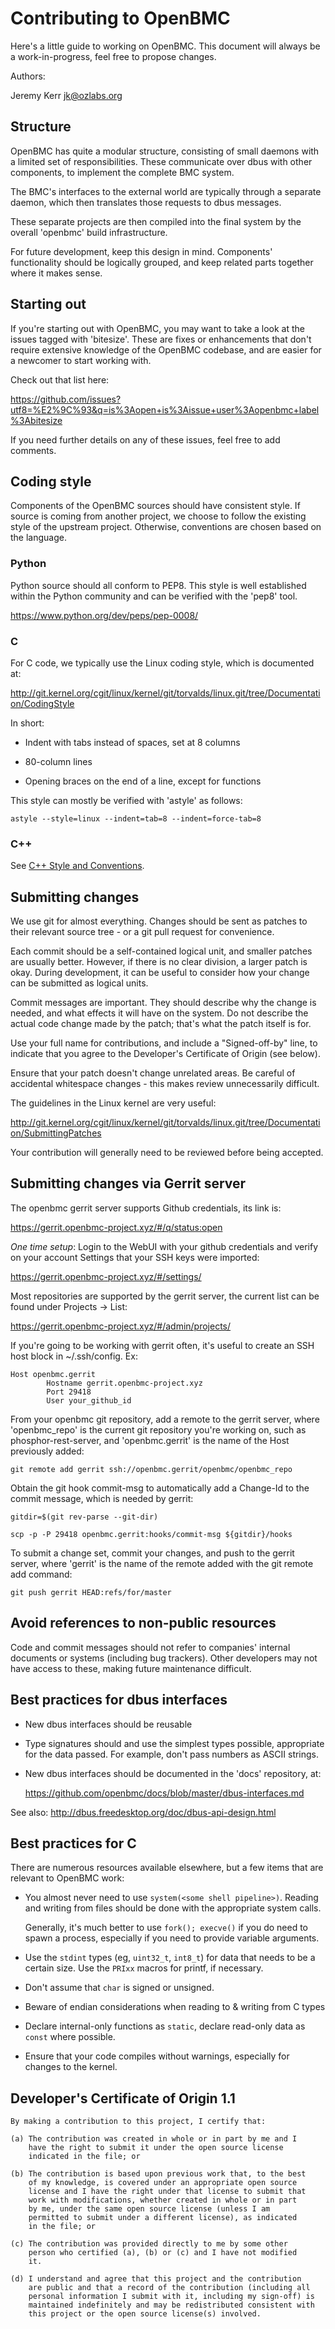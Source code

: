 Contributing to OpenBMC
=======================

Here's a little guide to working on OpenBMC. This document will always be
a work-in-progress, feel free to propose changes.

Authors:

  Jeremy Kerr <jk@ozlabs.org>

Structure
---------

OpenBMC has quite a modular structure, consisting of small daemons with a
limited set of responsibilities. These communicate over dbus with other
components, to implement the complete BMC system.

The BMC's interfaces to the external world are typically through a separate
daemon, which then translates those requests to dbus messages.

These separate projects are then compiled into the final system by the
overall 'openbmc' build infrastructure.

For future development, keep this design in mind. Components' functionality
should be logically grouped, and keep related parts together where it
makes sense.

Starting out
------------

If you're starting out with OpenBMC, you may want to take a look at the issues
tagged with 'bitesize'. These are fixes or enhancements that don't require
extensive knowledge of the OpenBMC codebase, and are easier for a newcomer to
start working with.

Check out that list here:

 https://github.com/issues?utf8=%E2%9C%93&q=is%3Aopen+is%3Aissue+user%3Aopenbmc+label%3Abitesize

If you need further details on any of these issues, feel free to add comments.

Coding style
------------

Components of the OpenBMC sources should have consistent style.  If source is
coming from another project, we choose to follow the existing style of the
upstream project.  Otherwise, conventions are chosen based on the language.

### Python

Python source should all conform to PEP8.  This style is well established
within the Python community and can be verified with the 'pep8' tool.

https://www.python.org/dev/peps/pep-0008/

### C

For C code, we typically use the Linux coding style, which is documented at:

  http://git.kernel.org/cgit/linux/kernel/git/torvalds/linux.git/tree/Documentation/CodingStyle

In short:

  - Indent with tabs instead of spaces, set at 8 columns

  - 80-column lines

  - Opening braces on the end of a line, except for functions

This style can mostly be verified with 'astyle' as follows:

    astyle --style=linux --indent=tab=8 --indent=force-tab=8

### C++

See [C++ Style and Conventions](./cpp-style-and-conventions.md).

Submitting changes
------------------

We use git for almost everything. Changes should be sent as patches to their
relevant source tree - or a git pull request for convenience.

Each commit should be a self-contained logical unit, and smaller patches are
usually better. However, if there is no clear division, a larger patch is
okay. During development, it can be useful to consider how your change can be
submitted as logical units.

Commit messages are important. They should describe why the change is needed,
and what effects it will have on the system. Do not describe the actual
code change made by the patch; that's what the patch itself is for.

Use your full name for contributions, and include a "Signed-off-by" line,
to indicate that you agree to the Developer's Certificate of Origin (see below).

Ensure that your patch doesn't change unrelated areas. Be careful of
accidental whitespace changes - this makes review unnecessarily difficult.

The guidelines in the Linux kernel are very useful:

 http://git.kernel.org/cgit/linux/kernel/git/torvalds/linux.git/tree/Documentation/SubmittingPatches

Your contribution will generally need to be reviewed before being accepted.


Submitting changes via Gerrit server
------------------------------------

The openbmc gerrit server supports Github credentials, its link is:

  https://gerrit.openbmc-project.xyz/#/q/status:open

_One time setup_: Login to the WebUI with your github credentials and verify on
your account Settings that your SSH keys were imported:

  https://gerrit.openbmc-project.xyz/#/settings/

Most repositories are supported by the gerrit server, the current list can be
found under Projects -> List:

  https://gerrit.openbmc-project.xyz/#/admin/projects/

If you're going to be working with gerrit often, it's useful to create an SSH
host block in ~/.ssh/config. Ex:
```
Host openbmc.gerrit
        Hostname gerrit.openbmc-project.xyz
        Port 29418
        User your_github_id
```

From your openbmc git repository, add a remote to the gerrit server, where
'openbmc_repo' is the current git repository you're working on, such as
phosphor-rest-server, and 'openbmc.gerrit' is the name of the Host previously added:

  `git remote add gerrit ssh://openbmc.gerrit/openbmc/openbmc_repo`

Obtain the git hook commit-msg to automatically add a Change-Id to the commit
message, which is needed by gerrit:

  `gitdir=$(git rev-parse --git-dir)`

  `scp -p -P 29418 openbmc.gerrit:hooks/commit-msg ${gitdir}/hooks`

To submit a change set, commit your changes, and push to the gerrit server,
where 'gerrit' is the name of the remote added with the git remote add command:

  `git push gerrit HEAD:refs/for/master`


Avoid references to non-public resources
----------------------------------------

Code and commit messages should not refer to companies' internal documents
or systems (including bug trackers). Other developers may not have access to
these, making future maintenance difficult.


Best practices for dbus interfaces
----------------------------------

 * New dbus interfaces should be reusable

 * Type signatures should and use the simplest types possible, appropriate
   for the data passed. For example, don't pass numbers as ASCII strings.

 * New dbus interfaces should be documented in the 'docs' repository, at:

     https://github.com/openbmc/docs/blob/master/dbus-interfaces.md

See also: http://dbus.freedesktop.org/doc/dbus-api-design.html


Best practices for C
--------------------

There are numerous resources available elsewhere, but a few items that are
relevant to OpenBMC work:

 * You almost never need to use `system(<some shell pipeline>)`. Reading and
   writing from files should be done with the appropriate system calls.

   Generally, it's much better to use `fork(); execve()` if you do need to
   spawn a process, especially if you need to provide variable arguments.

 * Use the `stdint` types (eg, `uint32_t`, `int8_t`) for data that needs to be
   a certain size. Use the `PRIxx` macros for printf, if necessary.

 * Don't assume that `char` is signed or unsigned.

 * Beware of endian considerations when reading to & writing from
   C types

 * Declare internal-only functions as `static`, declare read-only data
   as `const` where possible.

 * Ensure that your code compiles without warnings, especially for changes
   to the kernel.


Developer's Certificate of Origin 1.1
-------------------------------------

    By making a contribution to this project, I certify that:

    (a) The contribution was created in whole or in part by me and I
        have the right to submit it under the open source license
        indicated in the file; or

    (b) The contribution is based upon previous work that, to the best
        of my knowledge, is covered under an appropriate open source
        license and I have the right under that license to submit that
        work with modifications, whether created in whole or in part
        by me, under the same open source license (unless I am
        permitted to submit under a different license), as indicated
        in the file; or

    (c) The contribution was provided directly to me by some other
        person who certified (a), (b) or (c) and I have not modified
        it.

    (d) I understand and agree that this project and the contribution
        are public and that a record of the contribution (including all
        personal information I submit with it, including my sign-off) is
        maintained indefinitely and may be redistributed consistent with
        this project or the open source license(s) involved.
